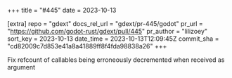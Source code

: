 +++
title = "#445"
date = 2023-10-13

[extra]
repo = "gdext"
docs_rel_url = "gdext/pr-445/godot"
pr_url = "https://github.com/godot-rust/gdext/pull/445"
pr_author = "lilizoey"
sort_key = 2023-10-13
date_time = 2023-10-13T12:09:45Z
commit_sha = "cd82009c7d853e41a8a41889ff8f4fda98838a26"
+++

Fix refcount of callables being erroneously decremented when received as argument
